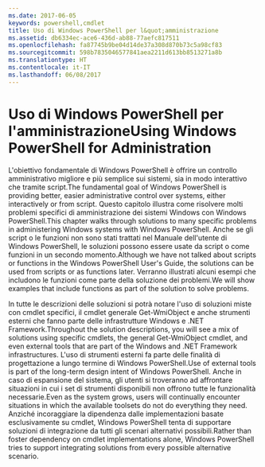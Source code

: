 ```yaml
---
ms.date: 2017-06-05
keywords: powershell,cmdlet
title: Uso di Windows PowerShell per l&quot;amministrazione
ms.assetid: db6334ec-ace6-436d-ab88-77aefc817511
ms.openlocfilehash: fa87745b9be04d14de37a308d870b73c5a98cf83
ms.sourcegitcommit: 598b7835046577841aea2211d613bb8513271a8b
ms.translationtype: HT
ms.contentlocale: it-IT
ms.lasthandoff: 06/08/2017
---
```

# <a name="using-windows-powershell-for-administration"></a><span data-ttu-id="f7568-103">Uso di Windows PowerShell per l'amministrazione</span><span class="sxs-lookup"><span data-stu-id="f7568-103">Using Windows PowerShell for Administration</span></span>
<span data-ttu-id="f7568-104">L'obiettivo fondamentale di Windows PowerShell è offrire un controllo amministrativo migliore e più semplice sui sistemi, sia in modo interattivo che tramite script.</span><span class="sxs-lookup"><span data-stu-id="f7568-104">The fundamental goal of Windows PowerShell is providing better, easier administrative control over systems, either interactively or from script.</span></span> <span data-ttu-id="f7568-105">Questo capitolo illustra come risolvere molti problemi specifici di amministrazione dei sistemi Windows con Windows PowerShell.</span><span class="sxs-lookup"><span data-stu-id="f7568-105">This chapter walks through solutions to many specific problems in administering Windows systems with Windows PowerShell.</span></span> <span data-ttu-id="f7568-106">Anche se gli script o le funzioni non sono stati trattati nel Manuale dell'utente di Windows PowerShell, le soluzioni possono essere usate da script o come funzioni in un secondo momento.</span><span class="sxs-lookup"><span data-stu-id="f7568-106">Although we have not talked about scripts or functions in the Windows PowerShell User's Guide, the solutions can be used from scripts or as functions later.</span></span> <span data-ttu-id="f7568-107">Verranno illustrati alcuni esempi che includono le funzioni come parte della soluzione dei problemi.</span><span class="sxs-lookup"><span data-stu-id="f7568-107">We will show examples that include functions as part of the solution to solve problems.</span></span>

<span data-ttu-id="f7568-108">In tutte le descrizioni delle soluzioni si potrà notare l'uso di soluzioni miste con cmdlet specifici, il cmdlet generale Get-WmiObject e anche strumenti esterni che fanno parte delle infrastrutture Windows e .NET Framework.</span><span class="sxs-lookup"><span data-stu-id="f7568-108">Throughout the solution descriptions, you will see a mix of solutions using specific cmdlets, the general Get-WmiObject cmdlet, and even external tools that are part of the Windows and .NET Framework infrastructures.</span></span> <span data-ttu-id="f7568-109">L'uso di strumenti esterni fa parte delle finalità di progettazione a lungo termine di Windows PowerShell.</span><span class="sxs-lookup"><span data-stu-id="f7568-109">Use of external tools is part of the long-term design intent of Windows PowerShell.</span></span> <span data-ttu-id="f7568-110">Anche in caso di espansione del sistema, gli utenti si troveranno ad affrontare situazioni in cui i set di strumenti disponibili non offrono tutte le funzionalità necessarie.</span><span class="sxs-lookup"><span data-stu-id="f7568-110">Even as the system grows, users will continually encounter situations in which the available toolsets do not do everything they need.</span></span> <span data-ttu-id="f7568-111">Anziché incoraggiare la dipendenza dalle implementazioni basate esclusivamente su cmdlet, Windows PowerShell tenta di supportare soluzioni di integrazione da tutti gli scenari alternativi possibili.</span><span class="sxs-lookup"><span data-stu-id="f7568-111">Rather than foster dependency on cmdlet implementations alone, Windows PowerShell tries to support integrating solutions from every possible alternative scenario.</span></span>

